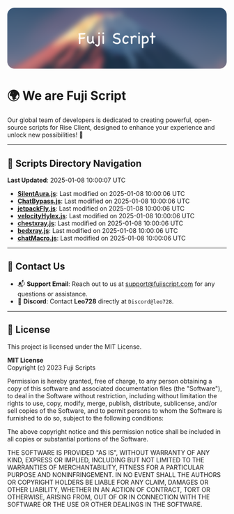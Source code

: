 ![Banner](.github/b.webp)

# 🌍 **We are Fuji Script**

Our global team of developers is dedicated to creating powerful, open-source scripts for Rise Client, designed to enhance your experience and unlock new possibilities! 🌟

---
<!-- SCRIPTS_NAVIGATION_START -->
## 📂 **Scripts Directory Navigation**

**Last Updated**: 2025-01-08 10:00:07 UTC

- **[SilentAura.js](scripts/SilentAura.js)**: Last modified on 2025-01-08 10:00:06 UTC
- **[ChatBypass.js](scripts/ChatBypass.js)**: Last modified on 2025-01-08 10:00:06 UTC
- **[jetpackFly.js](scripts/jetpackFly.js)**: Last modified on 2025-01-08 10:00:06 UTC
- **[velocityHylex.js](scripts/velocityHylex.js)**: Last modified on 2025-01-08 10:00:06 UTC
- **[chestxray.js](scripts/chestxray.js)**: Last modified on 2025-01-08 10:00:06 UTC
- **[bedxray.js](scripts/bedxray.js)**: Last modified on 2025-01-08 10:00:06 UTC
- **[chatMacro.js](scripts/chatMacro.js)**: Last modified on 2025-01-08 10:00:06 UTC

<!-- SCRIPTS_NAVIGATION_END -->

---

## 💬 **Contact Us**  
- 📬 **Support Email**: Reach out to us at [support@fujiscript.com](mailto:support@fujiscript.com) for any questions or assistance.  
- 💬 **Discord**: Contact **Leo728** directly at `Discord@leo728`.

---

## 📜 **License**

This project is licensed under the MIT License.  

**MIT License**  
Copyright (c) 2023 Fuji Scripts  

Permission is hereby granted, free of charge, to any person obtaining a copy of this software and associated documentation files (the "Software"), to deal in the Software without restriction, including without limitation the rights to use, copy, modify, merge, publish, distribute, sublicense, and/or sell copies of the Software, and to permit persons to whom the Software is furnished to do so, subject to the following conditions:  

The above copyright notice and this permission notice shall be included in all copies or substantial portions of the Software.  

THE SOFTWARE IS PROVIDED "AS IS", WITHOUT WARRANTY OF ANY KIND, EXPRESS OR IMPLIED, INCLUDING BUT NOT LIMITED TO THE WARRANTIES OF MERCHANTABILITY, FITNESS FOR A PARTICULAR PURPOSE AND NONINFRINGEMENT. IN NO EVENT SHALL THE AUTHORS OR COPYRIGHT HOLDERS BE LIABLE FOR ANY CLAIM, DAMAGES OR OTHER LIABILITY, WHETHER IN AN ACTION OF CONTRACT, TORT OR OTHERWISE, ARISING FROM, OUT OF OR IN CONNECTION WITH THE SOFTWARE OR THE USE OR OTHER DEALINGS IN THE SOFTWARE.  
